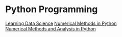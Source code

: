 # Python Programming

[Learning Data Science](https://learningds.org/intro.html)
[Numerical Methods in Python](https://pythonnumericalmethods.studentorg.berkeley.edu/notebooks/Index.html)  
[Numerical Methods and Analysis in Python](https://lemesurierb.people.charleston.edu/introduction-to-numerical-methods-and-analysis-python/introduction.html)  

